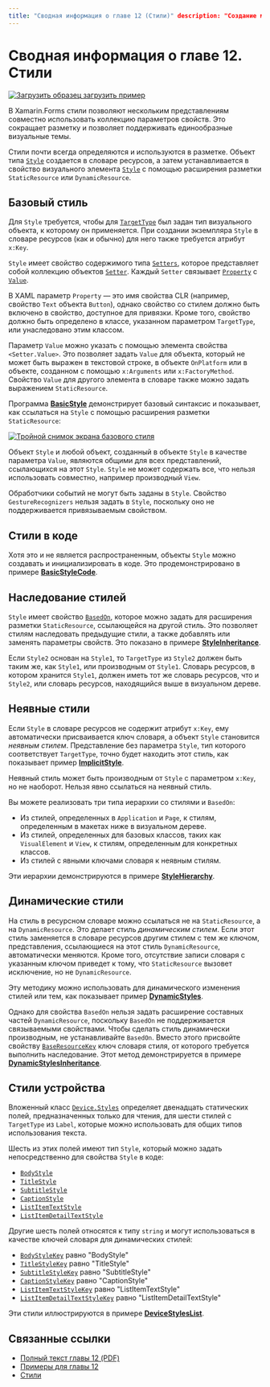```yaml
---
title: "Сводная информация о главе 12 (Стили)" description: "Создание мобильных приложений с помощью Xamarin.Forms: Сводная информация о главе 12 (Стили)" ms.prod: xamarin ms.technology: xamarin-forms ms.assetid: 3EAE6BDC-8EFB-464B-A87B-1C35B8387BB3 author: davidbritch ms.author: dabritch ms.date: 19.07.2018 no-loc: [Xamarin.Forms, Xamarin.Essentials]
---
```


# <a name="summary-of-chapter-12-styles"></a>Сводная информация о главе 12. Стили

[![Загрузить образец](~/media/shared/download.png) загрузить пример](https://github.com/xamarin/xamarin-forms-book-samples/tree/master/Chapter12)

В Xamarin.Forms стили позволяют нескольким представлениям совместно использовать коллекцию параметров свойств. Это сокращает разметку и позволяет поддерживать единообразные визуальные темы.

Стили почти всегда определяются и используются в разметке. Объект типа [`Style`](xref:Xamarin.Forms.Style) создается в словаре ресурсов, а затем устанавливается в свойство визуального элемента [`Style`](xref:Xamarin.Forms.NavigableElement.Style) с помощью расширения разметки `StaticResource` или `DynamicResource`.

## <a name="the-basic-style"></a>Базовый стиль

Для `Style` требуется, чтобы для [`TargetType`](xref:Xamarin.Forms.Style.TargetType) был задан тип визуального объекта, к которому он применяется. При создании экземпляра `Style` в словаре ресурсов (как и обычно) для него также требуется атрибут `x:Key`.

`Style` имеет свойство содержимого типа [`Setters`](xref:Xamarin.Forms.Style.Setters), которое представляет собой коллекцию объектов [`Setter`](xref:Xamarin.Forms.Setter). Каждый `Setter` связывает [`Property`](xref:Xamarin.Forms.Setter.Property) с [`Value`](xref:Xamarin.Forms.Setter.Value).

В XAML параметр `Property` — это имя свойства CLR (например, свойство `Text` объекта `Button`), однако свойство со стилем должно быть включено в свойство, доступное для привязки. Кроме того, свойство должно быть определено в классе, указанном параметром `TargetType`, или унаследовано этим классом.

Параметр `Value` можно указать с помощью элемента свойства `<Setter.Value>`. Это позволяет задать `Value` для объекта, который не может быть выражен в текстовой строке, в объекте `OnPlatform` или в объекте, созданном с помощью `x:Arguments` или `x:FactoryMethod`. Свойство `Value` для другого элемента в словаре также можно задать выражением `StaticResource`.

Программа [**BasicStyle**](https://github.com/xamarin/xamarin-forms-book-samples/tree/master/Chapter12/BasicStyle) демонстрирует базовый синтаксис и показывает, как ссылаться на `Style` с помощью расширения разметки `StaticResource`:

[![Тройной снимок экрана базового стиля](images/ch12fg01-small.png "Базовые стили")](images/ch12fg01-large.png#lightbox "Базовые стили")

Объект `Style` и любой объект, созданный в объекте `Style` в качестве параметра `Value`, являются общими для всех представлений, ссылающихся на этот `Style`. `Style` не может содержать все, что нельзя использовать совместно, например производный `View`.

Обработчики событий не могут быть заданы в `Style`. Свойство `GestureRecognizers` нельзя задать в `Style`, поскольку оно не поддерживается привязываемым свойством.

## <a name="styles-in-code"></a>Стили в коде

Хотя это и не является распространенным, объекты `Style` можно создавать и инициализировать в коде. Это продемонстрировано в примере [**BasicStyleCode**](https://github.com/xamarin/xamarin-forms-book-samples/tree/master/Chapter12/BasicStyleCode).

## <a name="style-inheritance"></a>Наследование стилей

`Style` имеет свойство [`BasedOn`](xref:Xamarin.Forms.Style.BasedOn), которое можно задать для расширения разметки `StaticResource`, ссылающейся на другой стиль. Это позволяет стилям наследовать предыдущие стили, а также добавлять или заменять параметры свойств. Это показано в примере [**StyleInheritance**](https://github.com/xamarin/xamarin-forms-book-samples/tree/master/Chapter12/StyleInheritance).

Если `Style2` основан на `Style1`, то `TargetType` из `Style2` должен быть таким же, как `Style1`, или производным от `Style1`. Словарь ресурсов, в котором хранится `Style1`, должен иметь тот же словарь ресурсов, что и `Style2`, или словарь ресурсов, находящийся выше в визуальном дереве.

## <a name="implicit-styles"></a>Неявные стили

Если `Style` в словаре ресурсов не содержит атрибут `x:Key`, ему автоматически присваивается ключ словаря, а объект `Style` становится *неявным стилем*. Представление без параметра `Style`, тип которого соответствует `TargetType`, точно будет находить этот стиль, как показывает пример [**ImplicitStyle**](https://github.com/xamarin/xamarin-forms-book-samples/tree/master/Chapter12/ImplicitStyle).

Неявный стиль может быть производным от `Style` с параметром `x:Key`, но не наоборот. Нельзя явно ссылаться на неявный стиль.

Вы можете реализовать три типа иерархии со стилями и `BasedOn`:

- Из стилей, определенных в `Application` и `Page`, к стилям, определенным в макетах ниже в визуальном дереве.
- Из стилей, определенных для базовых классов, таких как `VisualElement` и `View`, к стилям, определенным для конкретных классов.
- Из стилей с явными ключами словаря к неявным стилям.

Эти иерархии демонстрируются в примере [**StyleHierarchy**](https://github.com/xamarin/xamarin-forms-book-samples/tree/master/Chapter12/StyleHierarchy).

## <a name="dynamic-styles"></a>Динамические стили

На стиль в ресурсном словаре можно ссылаться не на `StaticResource`, а на `DynamicResource`. Это делает стиль *динамическим стилем*. Если этот стиль заменяется в словаре ресурсов другим стилем с тем же ключом, представления, ссылающиеся на этот стиль `DynamicResource`, автоматически меняются. Кроме того, отсутствие записи словаря с указанным ключом приведет к тому, что `StaticResource` вызовет исключение, но не `DynamicResource`.

Эту методику можно использовать для динамического изменения стилей или тем, как показывает пример [**DynamicStyles**](https://github.com/xamarin/xamarin-forms-book-samples/tree/master/Chapter12/DynamicStyles).

Однако для свойства `BasedOn` нельзя задать расширение составных частей `DynamicResource`, поскольку `BasedOn` не поддерживается связываемыми свойствами. Чтобы сделать стиль динамически производным, не устанавливайте `BasedOn`. Вместо этого присвойте свойству [`BaseResourceKey`](xref:Xamarin.Forms.Style.BaseResourceKey) ключ словаря стиля, от которого требуется выполнить наследование. Этот метод демонстрируется в примере [**DynamicStylesInheritance**](https://github.com/xamarin/xamarin-forms-book-samples/tree/master/Chapter12/DynaStylesInh).

## <a name="device-styles"></a>Стили устройства

Вложенный класс [`Device.Styles`](xref:Xamarin.Forms.Device.Styles) определяет двенадцать статических полей, предназначенных только для чтения, для шести стилей с `TargetType` из `Label`, которые можно использовать для общих типов использования текста.

Шесть из этих полей имеют тип `Style`, который можно задать непосредственно для свойства `Style` в коде:

- [`BodyStyle`](xref:Xamarin.Forms.Device.Styles.BodyStyle)
- [`TitleStyle`](xref:Xamarin.Forms.Device.Styles.TitleStyle)
- [`SubtitleStyle`](xref:Xamarin.Forms.Device.Styles.SubtitleStyle)
- [`CaptionStyle`](xref:Xamarin.Forms.Device.Styles.CaptionStyle)
- [`ListItemTextStyle`](xref:Xamarin.Forms.Device.Styles.ListItemTextStyle)
- [`ListItemDetailTextStyle`](xref:Xamarin.Forms.Device.Styles.ListItemDetailTextStyle)

Другие шесть полей относятся к типу `string` и могут использоваться в качестве ключей словаря для динамических стилей:

- [`BodyStyleKey`](xref:Xamarin.Forms.Device.Styles.BodyStyleKey) равно "BodyStyle"
- [`TitleStyleKey`](xref:Xamarin.Forms.Device.Styles.TitleStyleKey) равно "TitleStyle"
- [`SubtitleStyleKey`](xref:Xamarin.Forms.Device.Styles.SubtitleStyleKey) равно "SubtitleStyle"
- [`CaptionStyleKey`](xref:Xamarin.Forms.Device.Styles.CaptionStyleKey) равно "CaptionStyle"
- [`ListItemTextStyleKey`](xref:Xamarin.Forms.Device.Styles.ListItemTextStyleKey) равно "ListItemTextStyle"
- [`ListItemDetailTextStyleKey`](xref:Xamarin.Forms.Device.Styles.ListItemDetailTextStyleKey) равно "ListItemDetailTextStyle"

Эти стили иллюстрируются в примере [**DeviceStylesList**](https://github.com/xamarin/xamarin-forms-book-samples/tree/master/Chapter12/DeviceStylesList).

## <a name="related-links"></a>Связанные ссылки

- [Полный текст главы 12 (PDF)](https://download.xamarin.com/developer/xamarin-forms-book/XamarinFormsBook-Ch12-Apr2016.pdf)
- [Примеры для главы 12](https://github.com/xamarin/xamarin-forms-book-samples/tree/master/Chapter12)
- [Стили](~/xamarin-forms/user-interface/styles/index.md)
